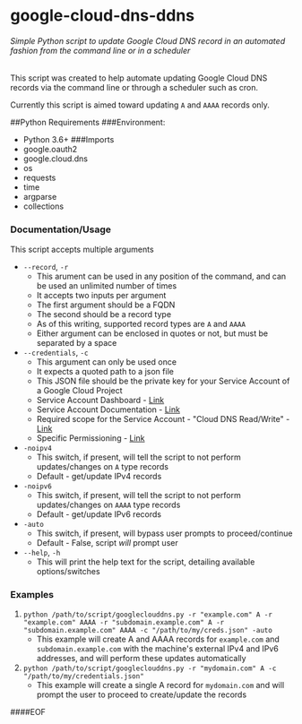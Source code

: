 # google-cloud-dns-ddns
###### Simple Python script to update Google Cloud DNS record in an automated fashion from the command line or in a scheduler

This script was created to help automate updating Google Cloud DNS records via the command line or through a scheduler such as cron.

Currently this script is aimed toward updating `A` and `AAAA` records only.

##Python Requirements
###Environment:
- Python 3.6+
###Imports
- google.oauth2
- google.cloud.dns
- os
- requests
- time
- argparse
- collections

### Documentation/Usage
This script accepts multiple arguments
- `--record`, `-r`
    - This arument can be used in any position of the command, and can be used an unlimited number of times
    - It accepts two inputs per argument
    - The first argument should be a FQDN
    - The second should be a record type
    - As of this writing, supported record types are `A` and `AAAA`
    - Either argument can be enclosed in quotes or not, but must be separated by a space
- `--credentials`, `-c`
    - This argument can only be used once
    - It expects a quoted path to a json file
    - This JSON file should be the private key for your Service Account of a Google Cloud Project
    - Service Account Dashboard - [Link](https://console.cloud.google.com/iam-admin/serviceaccounts/project)
    - Service Account Documentation - [Link](https://cloud.google.com/compute/docs/access/service-accounts)
    - Required scope for the Service Account - "Cloud DNS Read/Write" - [Link](https://cloud.google.com/dns/api/authorization)
    - Specific Permissioning - [Link](https://cloud.google.com/dns/access-control#permissions_and_roles)
- `-noipv4`
    - This switch, if present, will tell the script to not perform updates/changes on `A` type records
    - Default - get/update IPv4 records
- `-noipv6`
    - This switch, if present, will tell the script to not perform updates/changes on `AAAA` type records
    - Default - get/update IPv6 records
- `-auto`
    - This switch, if present, will bypass user prompts to proceed/continue
    - Default - False, script *will* prompt user
- `--help`, `-h`
    - This will print the help text for the script, detailing available options/switches

### Examples
1. `python /path/to/script/googleclouddns.py -r "example.com" A -r "example.com" AAAA -r "subdomain.example.com" A -r "subdomain.example.com" AAAA -c "/path/to/my/creds.json" -auto`
    - This example will create A and AAAA records for `example.com` and `subdomain.example.com` with the machine's external IPv4 and IPv6 addresses, and will perform these updates automatically
2. `python /path/to/script/googleclouddns.py -r "mydomain.com" A -c "/path/to/my/credentials.json"`
    - This example will create a single A record for `mydomain.com` and will prompt the user to proceed to create/update the records

####EOF
